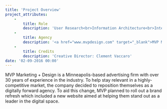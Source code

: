 ```yaml
---
title: 'Project Overview'
project_attributes:
    -
        title: Role
        description: 'User Research<br>Information Architecture<br>Interface Design'
    -
        title: Agency
        description: '<a href="www.mvpdesign.com" target="_blank">MVP Marketing + Design</a>'
    -
        title: Credits
        description: 'Creative Director: Clement Vaccaro'
date: '02-09-2016 00:00'
---
```


MVP Marketing + Design is a Minneapolis-based advertising firm with over 30 years of experience in the industry. To help stay relevant in a highly-competitive market, the company decided to reposition themselves as a digitally forward agency. To aid this change, MVP planned to roll out a brand refresh which included a new website aimed at helping them stand out as a leader in the digital space.